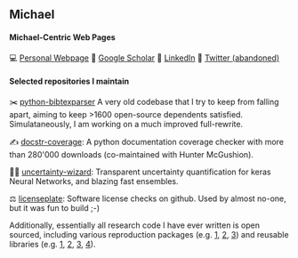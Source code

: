 ## Michael 

#### Michael-Centric Web Pages

💻 [Personal Webpage](https://mweiss.ch) 
📄 [Google Scholar](https://scholar.google.com/citations?user=Aw5x4O4AAAAJ) 
👷 [LinkedIn](http://linkedin.com/in/michael-weiss-531106136) 
🎺 [Twitter (abandoned)](http://twitter.com/mweiss_ch) 

#### Selected repositories I maintain

✂️ [python-bibtexparser](https://github.com/sciunto-org/python-bibtexparser) A very old codebase that I try to keep from falling apart, aiming to keep >1600 open-source dependents satisfied. Simulataneously, I am working on a much improved full-rewrite.

✍️ [docstr-coverage](https://github.com/HunterMcGushion/docstr_coverage): A python documentation coverage checker with more than 280'000 downloads (co-maintained with Hunter McGushion).

🧙‍♂️ [uncertainty-wizard](https://github.com/testingautomated-usi/uncertainty-wizard): Transparent uncertainty quantification for keras Neural Networks, and blazing fast ensembles.

⚖️ [licenseplate](https://github.com/MiWeiss/licenseplate): Software license checks on github. Used by almost no-one, but it was fun to build ;-)


Additionally, essentially all research code I have ever written is open sourced, including various reproduction packages (e.g. [1](https://github.com/testingautomated-usi/bisupervised), [2](https://github.com/testingautomated-usi/selforacle), [3](https://github.com/testingautomated-usi/repli-ensemble-bench)) and reusable libraries (e.g. [1](https://github.com/testingautomated-usi/fashion-mnist-c), [2](https://github.com/testingautomated-usi/corrupted-text), [3](https://github.com/testingautomated-usi/dnn-tip), [4](https://github.com/spectrumauctions/)). 


<!--
**MiWeiss/MiWeiss** is a ✨ _special_ ✨ repository because its `README.md` (this file) appears on your GitHub profile.

Here are some ideas to get you started:

- 🔭 I’m currently working on ...
- 🌱 I’m currently learning ...
- 👯 I’m looking to collaborate on ...
- 🤔 I’m looking for help with ...
- 💬 Ask me about ...
- 📫 How to reach me: ...
- 😄 Pronouns: ...
- ⚡ Fun fact: ...
-->
